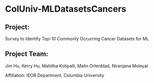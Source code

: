 # ColUniv-MLDatasetsCancers

## Project: 
Survey to Identify Top-10 Commonly Occurring Cancer Datasets for ML

## Project Team: 
Jim Hu, Kerry Hu, Mahitha Kotipalli, Malin Ortenblad, Niranjana Moleyar

Affiliation: IEOR Department, Columbia University

